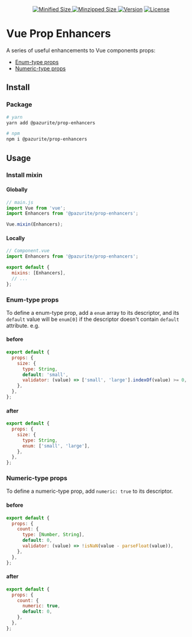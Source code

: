 <p align="center">
  <a href="https://github.com/fjc0k/vue-messenger/blob/master/dist/vue-messenger.min.js">
  <img src="https://img.shields.io/bundlephobia/minzip/@pazurite/prop-enhancers" alt="Minified Size">
  </a>
  <a href="https://github.com/fjc0k/vue-messenger/blob/master/dist/vue-messenger.min.js">
  <img src="https://img.shields.io/bundlephobia/min/@pazurite/prop-enhancers" alt="Minzipped Size">
  </a>
  <a href="https://www.npmjs.com/package/vue-messenger"><img src="https://img.shields.io/npm/v/vue-messenger.svg" alt="Version"></a>
  <a href="https://www.npmjs.com/package/vue-messenger"><img src="https://img.shields.io/npm/l/vue-messenger.svg" alt="License"></a>
</p>

# Vue Prop Enhancers

A series of useful enhancements to Vue components props:

- [Enum-type props](#enum-type-props)
- [Numeric-type props](#numeric-type-props)

## Install

### Package

```bash
# yarn
yarn add @pazurite/prop-enhancers

# npm
npm i @pazurite/prop-enhancers
```

## Usage

### Install mixin

#### Globally

```js
// main.js
import Vue from 'vue';
import Enhancers from '@pazurite/prop-enhancers';

Vue.mixin(Enhancers);
```

#### Locally

```js
// Component.vue
import Enhancers from '@pazurite/prop-enhancers';

export default {
  mixins: [Enhancers],
  // ...
};
```

### Enum-type props

To define a enum-type prop, add a `enum` array to its descriptor, and its `default` value will be `enum[0]` if the descriptor doesn't contain `default` attribute. e.g.

#### before

```js
export default {
  props: {
    size: {
      type: String,
      default: 'small',
      validator: (value) => ['small', 'large'].indexOf(value) >= 0,
    },
  },
};
```

#### after

```js
export default {
  props: {
    size: {
      type: String,
      enum: ['small', 'large'],
    },
  },
};
```

### Numeric-type props

To define a numeric-type prop, add `numeric: true` to its descriptor.

#### before

```js
export default {
  props: {
    count: {
      type: [Number, String],
      default: 0,
      validator: (value) => !isNaN(value - parseFloat(value)),
    },
  },
};
```

#### after

```js
export default {
  props: {
    count: {
      numeric: true,
      default: 0,
    },
  },
};
```
